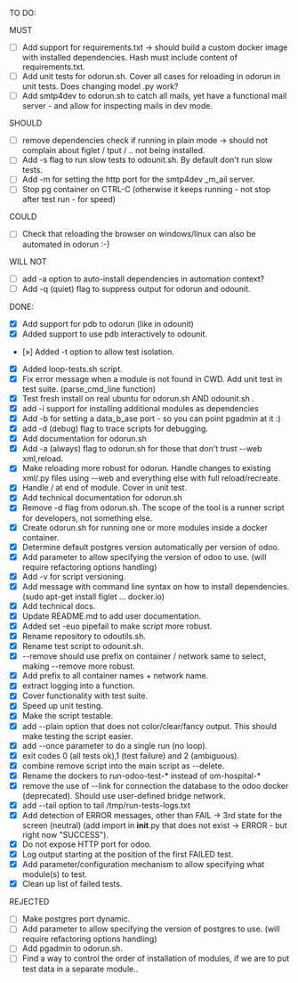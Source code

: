 TO DO:

MUST

- [ ] Add support for requirements.txt -> should build a custom docker image with installed dependencies. Hash must include content of requirements.txt.
- [ ] Add unit tests for odorun.sh. Cover all cases for reloading in odorun in unit tests. Does changing model .py work? 
- [ ] Add smtp4dev to odorun.sh to catch all mails, yet have a functional mail server - and allow for inspecting mails in dev mode.

SHOULD
- [ ] remove dependencies check if running in plain mode -> should not complain about figlet / tput / .. not being installed.
- [ ] Add -s flag to run slow tests to odounit.sh. By default don't run slow tests.
- [ ] Add -m for setting the http port for the smtp4dev _m_ail server.
- [ ] Stop pg container on CTRL-C (otherwise it keeps running - not stop after test run - for speed)

COULD
- [ ] Check that reloading the browser on windows/linux can also be automated in odorun :-)

WILL NOT
- [ ] add -a option to auto-install dependencies in automation context?
- [ ] Add -q (quiet) flag to suppress output for odorun and odounit.

DONE:

- [x] Add support for pdb to odorun (like in odounit)
- [x] Added support to use pdb interactively to odounit.
- [»] Added -t option to allow test isolation.
- [x] Added loop-tests.sh script.
- [x] Fix error message when a module is not found in CWD. Add unit test in test suite. (parse_cmd_line function)
- [x] Test fresh install on real ubuntu for odorun.sh AND odounit.sh .
- [x] add -i support for installing additional modules as dependencies
- [x] Add -b for setting a data_b_ase port - so you can point pgadmin at it :)
- [x] add -d (debug) flag to trace scripts for debugging.
- [x] Add documentation for odorun.sh
- [x] Add -a (always) flag to odorun.sh for those that don't trust --web xml,reload. 
- [x] Make reloading more robust for odorun. Handle changes to existing xml/.py files using --web and everything else with full reload/recreate.
- [x] Handle / at end of module. Cover in unit test.
- [x] Add technical documentation for odorun.sh
- [x] Remove -d flag from odorun.sh. The scope of the tool is a runner script for developers, not something else.
- [x] Create odorun.sh for running one or more modules inside a docker container.
- [x] Determine default postgres version automatically per version of odoo.
- [x] Add parameter to allow specifying the version of odoo to use. (will require refactoring options handling)
- [x] Add -v for script versioning.
- [x] Add message with command line syntax on how to install dependencies. (sudo apt-get install figlet ... docker.io)
- [x] Add technical docs.
- [x] Update README.md to add user documentation.
- [x] Added set -euo pipefail to make script more robust.
- [x] Rename repository to odoutils.sh.
- [x] Rename test script to odounit.sh.
- [x] --remove should use prefix on container / network same to select, making --remove more robust.
- [x] Add prefix to all container names + network name.
- [x] extract logging into a function.
- [x] Cover functionality with test suite.
- [x] Speed up unit testing.
- [x] Make the script testable.
- [x] add --plain option that does not color/clear/fancy output. This should make testing the script easier.
- [x] add --once parameter to do a single run (no loop).
- [x] exit codes 0 (all tests ok),1 (test failure) and 2 (ambiguous).
- [x] combine remove script into the main script as --delete.
- [x] Rename the dockers to run-odoo-test-* instead of om-hospital-*
- [x] remove the use of --link for connection the database to the odoo docker (deprecated). Should use user-defined bridge network.
- [x] add --tail option to tail /tmp/run-tests-logs.txt
- [x] Add detection of ERROR messages, other than FAIL -> 3rd state for the screen (neutral) (add import in __init__.py that does not exist -> ERROR - but right now "SUCCESS").
- [x] Do not expose HTTP port for odoo.
- [x] Log output starting at the position of the first FAILED test.
- [x] Add parameter/configuration mechanism to allow specifying what module(s) to test.
- [x] Clean up list of failed tests.

REJECTED

- [ ] Make postgres port dynamic. 
- [ ] Add parameter to allow specifying the version of postgres to use. (will require refactoring options handling)
- [ ] Add pgadmin to odorun.sh.
- [ ] Find a way to control the order of installation of modules, if we are to put test data in a separate module..

